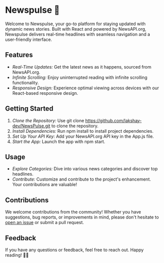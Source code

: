 # Newspulse 📰

Welcome to Newspulse, your go-to platform for staying updated with dynamic news stories. Built with React and powered by NewsAPI.org, Newspulse delivers real-time headlines with seamless navigation and a user-friendly interface.

## Features

- *Real-Time Updates:* Get the latest news as it happens, sourced from NewsAPI.org.
- *Infinite Scrolling:* Enjoy uninterrupted reading with infinite scrolling functionality.
- *Responsive Design:* Experience optimal viewing across devices with our React-based responsive design.

## Getting Started

1. *Clone the Repository:* Use git clone https://github.com/lakshay-dev/NewsPulse.git to clone the repository.
2. *Install Dependencies:* Run npm install to install project dependencies.
3. *Set Up Your API Key:* Add your NewsAPI.org API key in the App.js file.
4. *Start the App:* Launch the app with npm start.

## Usage

- *Explore Categories:* Dive into various news categories and discover top headlines.
- *Contribute:* Customize and contribute to the project's enhancement. Your contributions are valuable!

## Contributions

We welcome contributions from the community! Whether you have suggestions, bug reports, or improvements in mind, please don't hesitate to [open an issue](https://github.com/lakshay-dev/NewsPulse/issues) or submit a pull request.

## Feedback

If you have any questions or feedback, feel free to reach out. Happy reading! 🚀🌐
